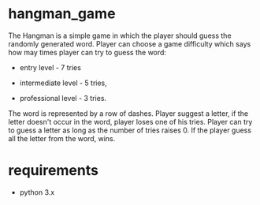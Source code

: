 # hangman_game
The Hangman is a simple game in which the player should guess the randomly generated word.
Player can choose a game difficulty which says how may times player can try to guess the word:

- entry level - 7 tries

- intermediate level - 5 tries,

- professional level - 3 tries.


The word is represented by a row of dashes. Player suggest a letter, if the letter doesn't occur in the word, player
 loses one of his tries. Player can try to guess a letter as long as the number of tries raises 0. If the player guess
 all the letter from the word, wins.
 
 # requirements
 - python 3.x
